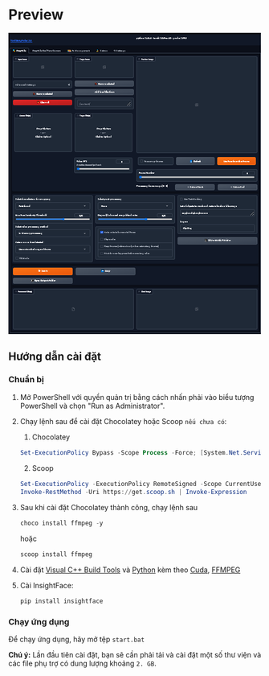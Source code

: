 # Preview

![preview image](preview.png)

## Hướng dẫn cài đặt

### Chuẩn bị

1. Mở PowerShell với quyền quản trị bằng cách nhấn phải vào biểu tượng PowerShell và chọn "Run as Administrator".

2. Chạy lệnh sau để cài đặt Chocolatey hoặc Scoop `nếu chưa có`:
    1. Chocolatey
    ```powershell
    Set-ExecutionPolicy Bypass -Scope Process -Force; [System.Net.ServicePointManager]::SecurityProtocol = [System.Net.ServicePointManager]::SecurityProtocol -bor 3072; iex ((New-Object System.Net.WebClient).DownloadString('https://community.chocolatey.org/install.ps1'))
    ```
    2. Scoop
    ```powershell
    Set-ExecutionPolicy -ExecutionPolicy RemoteSigned -Scope CurrentUser
    Invoke-RestMethod -Uri https://get.scoop.sh | Invoke-Expression
    ```

3. Sau khi cài đặt Chocolatey thành công, chạy lệnh sau
    ```powershell
    choco install ffmpeg -y
    ```
    hoặc
    ```powershell
    scoop install ffmpeg
    ```
4. Cài đặt [Visual C++ Build Tools](https://aka.ms/vs/17/release/vs_BuildTools.exe) và [Python](https://www.python.org/ftp/python/3.10.11/python-3.10.11-amd64.exe) kèm theo [Cuda](https://developer.nvidia.com/cuda-downloads?target_os=Windows&target_arch=x86_64), [FFMPEG](https://github.com/BtbN/FFmpeg-Builds/releases](https://developer.nvidia.com/cuda-11-8-0-download-archive?target_os=Windows&target_arch=x86_64))
5. Cài InsightFace:
   ```powershell
   pip install insightface
   ```
### Chạy ứng dụng

Để chạy ứng dụng, hãy mở tệp `start.bat`

**Chú ý:** Lần đầu tiên cài đặt, bạn sẽ cần phải tải và cài đặt một số thư viện và các file phụ trợ có dung lượng khoảng `2. GB`.
